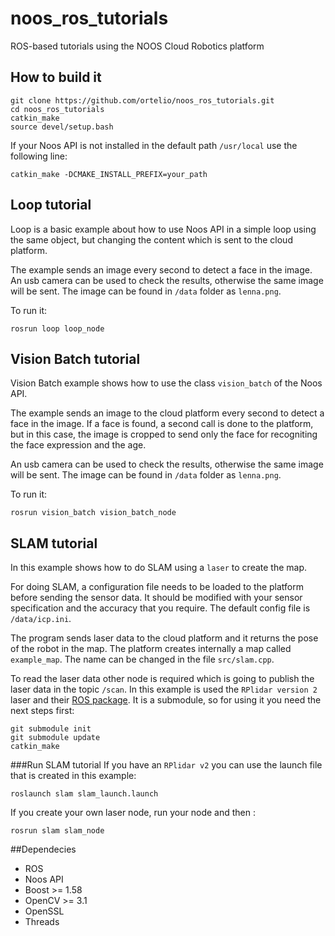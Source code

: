 # noos_ros_tutorials
ROS-based tutorials using the NOOS Cloud Robotics platform

## How to build it

```shell
git clone https://github.com/ortelio/noos_ros_tutorials.git
cd noos_ros_tutorials
catkin_make
source devel/setup.bash
```

If your Noos API is not installed in the default path `/usr/local`
use the following line:

```shell
catkin_make -DCMAKE_INSTALL_PREFIX=your_path
```

## Loop tutorial

Loop is a basic example about how to use Noos API in a simple loop
using the same object, but changing the content which is sent to the 
cloud platform.

The example sends an image every second to detect a face in the image.
An usb camera can be used to check the results, otherwise the same
image will be sent. The image can be found in `/data` folder as `lenna.png`.

To run it:

```shell
rosrun loop loop_node
```

## Vision Batch tutorial

Vision Batch example shows how to use the class `vision_batch` of the 
Noos API.

The example sends an image to the cloud platform every second to detect 
a face in the image. If a face is found, a second call is done to the platform,
but in this case, the image is cropped to send only the face for recogniting
the face expression and the age.

An usb camera can be used to check the results, otherwise the same
image will be sent. The image can be found in `/data` folder as `lenna.png`.

To run it:

```shell
rosrun vision_batch vision_batch_node
```

## SLAM tutorial

In this example shows how to do SLAM using a `laser` to create the map.

For doing SLAM, a configuration file needs to be loaded to the platform 
before sending the sensor data. It should be modified with your sensor
specification and the accuracy that you require. The default config file
is `/data/icp.ini`.

The program sends laser data to the cloud platform and it returns the 
pose of the robot in the map. The platform creates internally a map called
`example_map`. The name can be changed in the file `src/slam.cpp`.

To read the laser data other node is required which is going to publish 
the laser data in the topic `/scan`.
In this example is used the `RPlidar version 2` laser and their [ROS package](https://github.com/robopeak/rplidar_ros/tree/4a54ec7a333c3ebb3bc968c72d19d2ae49c8b28b).
It is a submodule, so for using it you need the next steps first:

```shell
git submodule init
git submodule update
catkin_make
```

###Run SLAM tutorial
If you have an `RPlidar v2` you can use the launch file that is created
in this example:

```shell
roslaunch slam slam_launch.launch
```

If you create your own laser node, run your node and then :

```shell
rosrun slam slam_node
```

##Dependecies

- ROS
- Noos API
- Boost >= 1.58 
- OpenCV >= 3.1
- OpenSSL
- Threads
